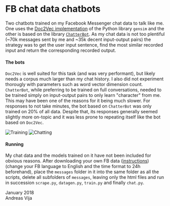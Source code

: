 # FB chat data chatbots
Two chatbots trained on my Facebook Messenger chat data to talk like me. One uses the [Doc2Vec implementation](https://radimrehurek.com/gensim/models/doc2vec.html) of the Python library ```gensim``` and the other is based on the library [```ChatterBot```](http://chatterbot.readthedocs.io/en/stable/). 
As my chat data is not too plentiful (~70k messages sent by me and ~35k decent input-output pairs) the strategy was to get the user input sentence, find the most similar recorded input and return the corresponding recorded output. 
#### The bots
```Doc2Vec``` is well suited for this task (and was very performant), but likely needs a corpus much larger than my chat history. I also did not experiment thorougly with parameters such as word vector dimension count. ```ChatterBot```, while preferring to be trained on full conversations, needed to be trained simply on input-output pairs to only learn "character" from me. This may have been one of the reasons for it being much slower. For responses to not take minutes, the bot based on ```ChatterBot``` was only trained on 20% of all data. Despite that, its responses generally seemed slightly more on-topic and it was less prone to repeating itself like the bot based on ```Doc2Vec```. 

![Training](https://i.imgur.com/fDzBPDe.png)
![Chatting](https://i.imgur.com/ySXJmeZ.png)

#### Running
My chat data and the models trained on it have not been included for obvious reasons. After downloading your own FB data ([instructions](https://www.facebook.com/help/131112897028467)) (change your FB language to English and the time format to 24h beforehand), place the ```messages``` folder in it into the same folder as all the scripts, delete all subfolders of ```messages```, leaving only the html files and run in succession ```scrape.py```, ```datagen.py```, ```train.py``` and finally ```chat.py```.

January 2018  
Andreas Vija